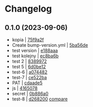 # Changelog

## 0.1.0 (2023-09-06)

* kopia | [75f9a2f](https://github.com/simon04PL/pryzmat-test-version/commit/75f9a2fbb5b7cab041488d8c7fbf1bf31cc3d5a2)
* Create bump-version.yml | [5ba56de](https://github.com/simon04PL/pryzmat-test-version/commit/5ba56de386aac10fa57833625c6be76b8148adf3)
* test version | [e188aaa](https://github.com/simon04PL/pryzmat-test-version/commit/e188aaa9f8a19f76f7b0c2f7989ada84e18b72f3)
* test kolejny | [ec8ba6b](https://github.com/simon04PL/pryzmat-test-version/commit/ec8ba6b3c56c2835b908a845d597332a09d7b8a2)
* test 2 | [8389972](https://github.com/simon04PL/pryzmat-test-version/commit/838997220603b37ef3aedb9caeb0b2ad1416c07a)
* test 5 | [6d0be12](https://github.com/simon04PL/pryzmat-test-version/commit/6d0be12c5f64f7b5a1498996e43931f827a4b7df)
* test-6 | [a074482](https://github.com/simon04PL/pryzmat-test-version/commit/a0744824ad0b0cd3e692ddc921a850f265f7d3b7)
* test-7 | [ce522ba](https://github.com/simon04PL/pryzmat-test-version/commit/ce522ba6c998a5cbd885c31eb700b3ee0b416013)
* PAT | [cdaade5](https://github.com/simon04PL/pryzmat-test-version/commit/cdaade58444ecfe69505cdc623bd77acb981e1f6)
* js | [4165078](https://github.com/simon04PL/pryzmat-test-version/commit/41650782b720e6170ee8a1d0b95ec29e1cd7f46e)
* secret | [0b886a0](https://github.com/simon04PL/pryzmat-test-version/commit/0b886a0dac4582c722127d6564f12153c3556e2c)
* test-8 | [d268200](https://github.com/simon04PL/pryzmat-test-version/commit/d268200ffac11225698b74b4f85f27ea10446f69)
[compare](https://github.com/simon04PL/pryzmat-test-version/compare/914f83824342e361b47bee2ab6488b77d379c163...ba2c129dbb86be346d31f01fed2d3fbba96e39db)
